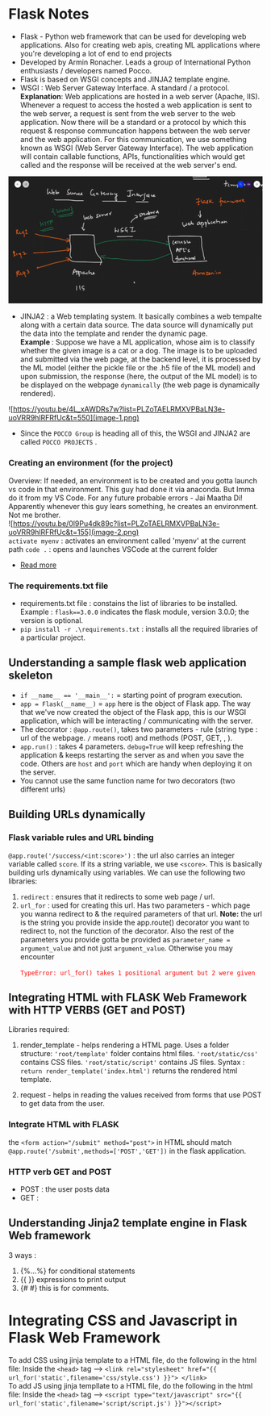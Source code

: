 # Flask Notes

- Flask - Python web framework that can be used for developing web applications. Also for creating web apis, creating ML applications where you're developing a lot of end to end projects
- Developed by Armin Ronacher. Leads a group of International Python enthusiasts / developers named Pocco. 
- Flask is based on WSGI concepts and JINJA2 template engine.
- WSGI : Web Server Gateway Interface. A standard / a protocol. <br>
<b>Explanation</b>: Web applications are hosted in a web server (Apache, IIS). Whenever a request to access the hosted a web application is sent to the web server, a request is sent from the web server to the web application. Now there will be a standard or a protocol by which this request & response communcation happens between the web server and the web application. For this communication, we use something known as WSGI (Web Server Gateway Interface). The web application will contain callable functions, APIs, functionalities which would get called and the response will be received at the web server's end. <br>

![](image.png) <br>

- JINJA2 : a Web templating system. It basically combines a web tempalte along with a certain data source. The data source will dynamically put the data into the template and render the dynamic page. <br>
<b>Example </b>: Suppose we have a ML application, whose aim is to classify whether the given image is a cat or a dog. The image is to be uploaded and submitted via the web page, at the backend level, it is processed by the ML model (either the pickle file or the .h5 file of the ML model) and upon submission, the response (here, the output of the ML model) is to be displayed on the webpage `dynamically` (the web page is dynamically rendered). <br>

![https://youtu.be/4L_xAWDRs7w?list=PLZoTAELRMXVPBaLN3e-uoVRR9hlRFRfUc&t=550](image-1.png) <br>

- Since the `POCCO Group` is heading all of this, the WSGI and JINJA2 are called `POCCO PROJECTS` .

### Creating an environment (for the project)
Overview: If needed, an environment is to be created and you gotta launch vs code in that environment. This guy had done it via anaconda. But Imma do it from my VS Code. For any future probable errors - Jai Maatha Di!
<br>
Apparently whenever this guy lears something, he creates an environment. Not me brother.
<br>
![https://youtu.be/0l9Pu4dk89c?list=PLZoTAELRMXVPBaLN3e-uoVRR9hlRFRfUc&t=155](image-2.png)
<br>
`activate myenv` : activates an environment called 'myenv' at the current path
`code .` : opens and launches VSCode at the current folder
<br>
- [Read more](https://dev.to/mursalfk/setup-flask-on-windows-system-using-vs-code-4p9j)

### The requirements.txt file
- requirements.txt file : constains the list of libraries to be installed. Example : `flask==3.0.0` indicates the flask module, version 3.0.0; the version is optional.
- `pip install -r .\requirements.txt` : installs all the required libraries of a particular project.

## Understanding a sample flask web application skeleton
- `if __name__ == '__main__':` = starting point of program execution.
- `app = Flask(__name__)` = `app` here is the object of Flask app. The way that we've now created the object of the Flask app, this is our WSGI application, which will be interacting / communicating with the server.
- The decorator : `@app.route()`, takes two parameters - rule (string type : url of the webpage. `/` means root) and methods (POST, GET, , ).
- `app.run()` : takes 4 parameters. `debug=True` will keep refreshing the application & keeps restarting the server as and when you save the code. Others are `host` and `port` which are handy when deploying it on the server.
- You cannot use the same function name for two decorators (two different urls)

## Building URLs dynamically
### Flask variable rules and URL binding
`@app.route('/success/<int:score>')` : the url also carries an integer variable called `score`. If its a string variable, we use `<score>`.
This is basically building urls dynamically using variables.
We can use the following two libraries:
1. `redirect` : ensures that it redirects to some web page / url.
2. `url_for` : used for creating this url. Has two parameters - which page you wanna redirect to & the required parameters of that url. <b>Note:</b> the url is the string you provide inside the app.route() decorator you want to redirect to, not the function of the decorator. Also the rest of the parameters you provide gotta be provided as `parameter_name = argument_value` and not just `argument_value`. Otherwise you may encounter <p style="color:red;">`TypeError: url_for() takes 1 positional argument but 2 were given` </p>

## Integrating HTML with FLASK Web Framework with HTTP VERBS (GET and POST)
Libraries required: 
1. render_template - helps rendering a HTML page. Uses a folder structure: `'root/template'` folder contains html files. `'root/static/css'` contains CSS files. `'root/static/script'` contains JS files.
Syntax : `return render_template('index.html')` returns the rendered html template.

2. request - helps in reading the values received from forms that use POST to get data from the user.
### Integrate HTML with FLASK
the `<form action="/submit" method="post">` in HTML should match `@app.route('/submit',methods=['POST','GET'])` in the flask application.
### HTTP verb GET and POST
- POST : the user posts data
- GET : 

## Understanding Jinja2 template engine in Flask Web framework
3 ways :
1. {%...%} for conditional statements
2. {{   }} expressions to print output
3. {#   #} this is for comments.

# Integrating CSS and Javascript in Flask Web Framework
To add CSS using jinja template to a HTML file, do the following in the html file:
Inside the `<head>` tag --> `<link rel="stylesheet" href="{{ url_for('static',filename='css/style.css') }}"> </link>` <br>
To add JS using jinja templlate to a HTML file, do the following in the html file:
Inside the `<head>` tag --> `<script type="text/javascript" src="{{ url_for('static',filename='script/script.js') }}"></script>`